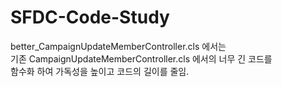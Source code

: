 # SFDC-Code-Study

better_CampaignUpdateMemberController.cls 에서는 <br>
기존 CampaignUpdateMemberController.cls 에서의 너무 긴 코드를 <br>
함수화 하여 가독성을 높이고 코드의 길이를 줄임. <br>

